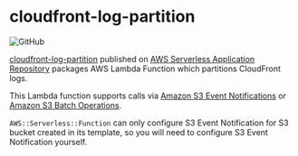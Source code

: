 # cloudfront-log-partition

![GitHub](https://img.shields.io/github/license/elastic-infra/cloudfront-log-partition)

[cloudfront-log-partition](https://github.com/elastic-infra/cloudfront-log-partition) published on [AWS Serverless Application Repository](https://serverlessrepo.aws.amazon.com/applications/ap-northeast-1/089928438340/cloudfront-log-partition) packages AWS Lambda Function which partitions CloudFront logs.

This Lambda function supports calls via [Amazon S3 Event Notifications](https://docs.aws.amazon.com/AmazonS3/latest/userguide/EventNotifications.html) or [Amazon S3 Batch Operations](https://docs.aws.amazon.com/AmazonS3/latest/userguide/batch-ops.html).

`AWS::Serverless::Function` can only configure S3 Event Notification for S3 bucket created in its template, so you will need to configure S3 Event Notification yourself.
